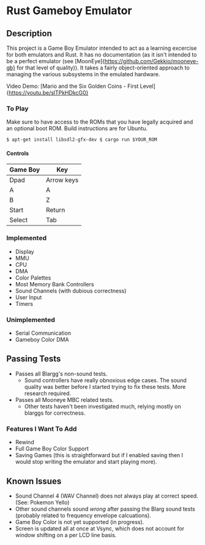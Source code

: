 # Rust Gameboy Emulator

## Description

This project is a Game Boy Emulator intended to act as a learning excercise for both emulators and Rust. It has no documentation (as it isn't intended to be a perfect emulator (see [MoonEye]{https://github.com/Gekkio/mooneye-gb} for that level of quality)). It takes a fairly object-oriented approach to managing the various subsystems in the emulated hardware.

Video Demo: [Mario and the Six Golden Coins - First Level]{https://youtu.be/slTPkHDkcG0}

### To Play

Make sure to have access to the ROMs that you have legally acquired and an optional boot ROM. Build instructions are for Ubuntu.

`
$ apt-get install libsdl2-gfx-dev
$ cargo run $YOUR_ROM
`

#### Controls

| Game Boy | Key        |
| -------- | ---------- |
| Dpad     | Arrow keys |
| A        | A          |
| B        | Z          |
| Start    | Return     |
| Select   | Tab        |

### Implemented
* Display
* MMU
* CPU
* DMA
* Color Palettes
* Most Memory Bank Controllers
* Sound Channels (with dubious correctness)
* User Input
* Timers

### Unimplemented
* Serial Communication
* Gameboy Color DMA

## Passing Tests
 * Passes all Blargg's non-sound tests. 
   * Sound controllers have really obnoxious edge cases. The sound quality was better before I started trying to fix these tests. More research required.
 * Passes all Mooneye MBC related tests.
   * Other tests haven't been investigated much, relying mostly on blarggs for correctness.

### Features I Want To Add

* Rewind
* Full Game Boy Color Support
* Saving Games (this is straightforward but if I enabled saving then I would stop writing the emulator and start playing more).

## Known Issues

* Sound Channel 4 (WAV Channel) does not always play at correct speed. (See: Pokemon Yello)
* Other sound channels sound *wrong* after passing the Blarg sound tests (probably related to frequency envelope calcuations).
* Game Boy Color is not yet supported (in progress).
* Screen is updated all at once at Vsync, which does not account for window shifting on a per LCD line basis.



